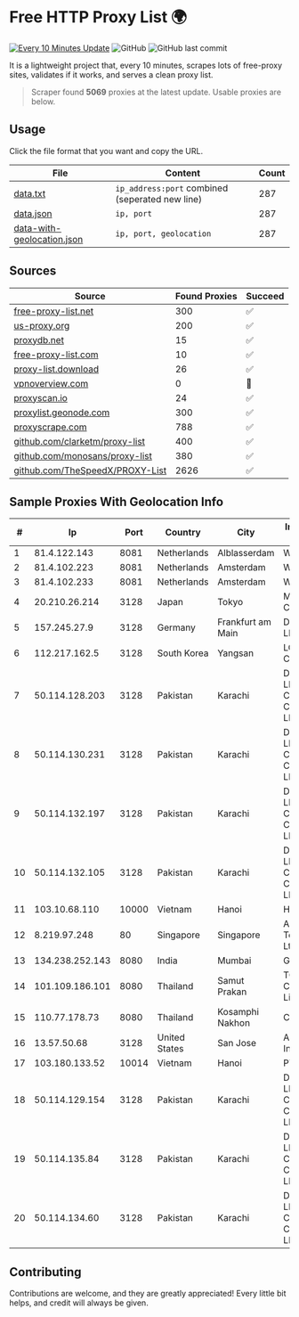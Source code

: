 
# Free HTTP Proxy List 🌍

[![Every 10 Minutes Update](https://github.com/mertguvencli/http-proxy-list/actions/workflows/main.yml/badge.svg?branch=main)](https://github.com/mertguvencli/http-proxy-list/actions/workflows/main.yml)
![GitHub](https://img.shields.io/github/license/mertguvencli/http-proxy-list)
![GitHub last commit](https://img.shields.io/github/last-commit/mertguvencli/http-proxy-list)

It is a lightweight project that, every 10 minutes, scrapes lots of free-proxy sites, validates if it works, and serves a clean proxy list.


> Scraper found **5069** proxies at the latest update. Usable proxies are below.

## Usage

Click the file format that you want and copy the URL.


|File|Content|Count|
|----|-------|-----|
|[data.txt](https://raw.githubusercontent.com/mertguvencli/http-proxy-list/main/proxy-list/data.txt)|`ip_address:port` combined (seperated new line)|287|
|[data.json](https://raw.githubusercontent.com/mertguvencli/http-proxy-list/main/proxy-list/data.json)|`ip, port`|287|
|[data-with-geolocation.json](https://raw.githubusercontent.com/mertguvencli/http-proxy-list/main/proxy-list/data-with-geolocation.json)|`ip, port, geolocation`|287|

## Sources

|Source|Found Proxies|Succeed|
|------|-------------|-------|
|[free-proxy-list.net](https://free-proxy-list.net)|300|✅|
|[us-proxy.org](https://www.us-proxy.org)|200|✅|
|[proxydb.net](http://proxydb.net)|15|✅|
|[free-proxy-list.com](https://free-proxy-list.com/?page=&port=&type%5B%5D=http&type%5B%5D=https&up_time=0&search=Search)|10|✅|
|[proxy-list.download](https://www.proxy-list.download/HTTP)|26|✅|
|[vpnoverview.com](https://vpnoverview.com/privacy/anonymous-browsing/free-proxy-servers)|0|🚫|
|[proxyscan.io](https://www.proxyscan.io)|24|✅|
|[proxylist.geonode.com](https://proxylist.geonode.com/api/proxy-list?limit=300&page=1&sort_by=lastChecked&sort_type=desc&protocols=http,https)|300|✅|
|[proxyscrape.com](https://api.proxyscrape.com/v2/?request=displayproxies&protocol=http&timeout=10000&country=all&ssl=all&anonymity=all)|788|✅|
|[github.com/clarketm/proxy-list](https://raw.githubusercontent.com/clarketm/proxy-list/master/proxy-list-raw.txt)|400|✅|
|[github.com/monosans/proxy-list](https://raw.githubusercontent.com/monosans/proxy-list/main/proxies/http.txt)|380|✅|
|[github.com/TheSpeedX/PROXY-List](https://raw.githubusercontent.com/TheSpeedX/PROXY-List/master/http.txt)|2626|✅|


## Sample Proxies With Geolocation Info

|#|Ip|Port|Country|City|Internet Service Provider|
|-|--|----|-------|----|-------------------------|
|1|81.4.122.143|8081|Netherlands|Alblasserdam|WeservIT|
|2|81.4.102.223|8081|Netherlands|Amsterdam|WeservIT|
|3|81.4.102.233|8081|Netherlands|Amsterdam|WeservIT|
|4|20.210.26.214|3128|Japan|Tokyo|Microsoft Corporation|
|5|157.245.27.9|3128|Germany|Frankfurt am Main|DigitalOcean, LLC|
|6|112.217.162.5|3128|South Korea|Yangsan|LG DACOM Corporation|
|7|50.114.128.203|3128|Pakistan|Karachi|Delta Centric LLC, Comcast Cable Communications, LLC|
|8|50.114.130.231|3128|Pakistan|Karachi|Delta Centric LLC, Comcast Cable Communications, LLC|
|9|50.114.132.197|3128|Pakistan|Karachi|Delta Centric LLC, Comcast Cable Communications, LLC|
|10|50.114.132.105|3128|Pakistan|Karachi|Delta Centric LLC, Comcast Cable Communications, LLC|
|11|103.10.68.110|10000|Vietnam|Hanoi|HVC|
|12|8.219.97.248|80|Singapore|Singapore|Alibaba (US) Technology Co., Ltd.|
|13|134.238.252.143|8080|India|Mumbai|Google LLC|
|14|101.109.186.101|8080|Thailand|Samut Prakan|TOT Public Company Limited|
|15|110.77.178.73|8080|Thailand|Kosamphi Nakhon|CAT-BB|
|16|13.57.50.68|3128|United States|San Jose|Amazon.com, Inc.|
|17|103.180.133.52|10014|Vietnam|Hanoi|PTCNHOALAC|
|18|50.114.129.154|3128|Pakistan|Karachi|Delta Centric LLC, Comcast Cable Communications, LLC|
|19|50.114.135.84|3128|Pakistan|Karachi|Delta Centric LLC, Comcast Cable Communications, LLC|
|20|50.114.134.60|3128|Pakistan|Karachi|Delta Centric LLC, Comcast Cable Communications, LLC|



## Contributing

Contributions are welcome, and they are greatly appreciated! Every
little bit helps, and credit will always be given.

